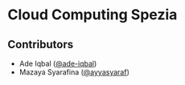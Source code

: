 # Cloud Computing Spezia

## Contributors
* Ade Iqbal ([@ade-iqbal](https://github.com/ade-iqbal))
* Mazaya Syarafina ([@ayyasyaraf](https://github.com/ayyasyaraf))
